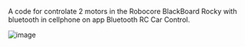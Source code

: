 A code for controlate 2 motors in the Robocore BlackBoard Rocky with bluetooth in cellphone on app Bluetooth RC Car Control.

![image](https://github.com/user-attachments/assets/b6e28839-f18f-4f98-866a-c990250507ca)
